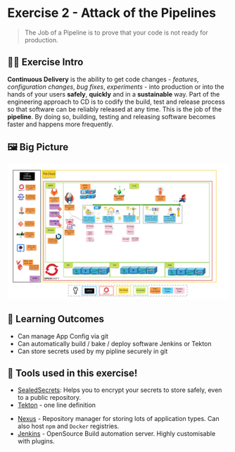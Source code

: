 # Exercise 2 - Attack of the Pipelines
> The Job of a Pipeline is to prove that your code is not ready for production.

## 👨‍🍳 Exercise Intro
**Continuous Delivery** is the ability to get code changes - *features*, *configuration changes*, *bug fixes*, *experiments* - into production or into the hands of your users **safely**, **quickly** and in a **sustainable** way. Part of the engineering approach to CD is to codify the build, test and release process so that software can be reliably released at any time. This is the job of the **pipeline**. By doing so, building, testing and releasing software becomes faster and happens more frequently.

## 🖼️ Big Picture
![big-picture-first-pipeline](images/big-picture-first-pipeline.jpg)
## 🔮 Learning Outcomes
- Can manage App Config via git
- Can automatically build / bake / deploy software Jenkins or Tekton
- Can store secrets used by my pipline securely in git

## 🔨 Tools used in this exercise!
* [SealedSecrets](https://github.com/bitnami-labs/sealed-secrets): Helps you to encrypt your secrets to store safely, even to a public repository.
* [Tekton](https://tekton.dev/) - one line definition
- [Nexus](https://www.sonatype.com/nexus-repository-sonatype) - Repository manager for storing lots of application types. Can also host `npm` and `Docker` registries.
- [Jenkins](https://jenkins.io/) - OpenSource Build automation server. Highly customisable with plugins.


